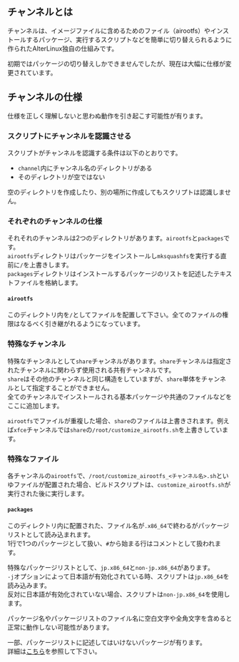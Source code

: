 ## チャンネルとは
チャンネルは、イメージファイルに含めるためのファイル（airootfs）やインストールするパッケージ、実行するスクリプトなどを簡単に切り替えられるように作られたAlterLinux独自の仕組みです。  
  
初期ではパッケージの切り替えしかできませんでしたが、現在は大幅に仕様が変更されています。  


## チャンネルの仕様
仕様を正しく理解しないと思わぬ動作を引き起こす可能性が有ります。


### スクリプトにチャンネルを認識させる
スクリプトがチャンネルを認識する条件は以下のとおりです。

- `channel`内にチャンネル名のディレクトリがある
- そのディレクトリが空ではない

空のディレクトリを作成したり、別の場所に作成してもスクリプトは認識しません。


### それぞれのチャンネルの仕様
それそれのチャンネルは2つのディレクトリがあります。`airootfs`と`packages`です。  
`airootfs`ディレクトリはパッケージをインストールし`mksquashfs`を実行する直前に`/`を上書きします。  
`packages`ディレクトリはインストールするパッケージのリストを記述したテキストファイルを格納します。


#### `airootfs`
このディレクトリ内を`/`としてファイルを配置して下さい。全てのファイルの権限はなるべく引き継がれるようになっています。


### 特殊なチャンネル
特殊なチャンネルとして`share`チャンネルがあります。`share`チャンネルは指定されたチャンネルに関わらず使用される共有チャンネルです。  
`share`はその他のチャンネルと同じ構造をしていますが、`share`単体をチャンネルとして指定することができません。  
全てのチャンネルでインストールされる基本パッケージや共通のファイルなどをここに追加します。  
  
`airootfs`でファイルが重複した場合、`share`のファイルは上書きされます。例えば`xfce`チャンネルでは`share`の`/root/customize_airootfs.sh`を上書きしています。


### 特殊なファイル
各チャンネルの`airootfs`で、`/root/customize_airootfs_<チャンネル名>.sh`といゆファイルが配置された場合、ビルドスクリプトは、`customize_airootfs.sh`が実行された後に実行します。  


#### `packages`
このディレクトリ内に配置された、ファイル名が`.x86_64`で終わるがパッケージリストとして読み込まれます。  
1行で1つのパッケージとして扱い、`#`から始まる行はコメントとして扱われます。  
  
特殊なパッケージリストとして、`jp.x86_64`と`non-jp.x86_64`があります。  
`-j`オプションによって日本語が有効化されている時、スクリプトは`jp.x86_64`を読み込みます。  
反対に日本語が有効化されていない場合、スクリプトは`non-jp.x86_64`を使用します。  

パッケージ名やパッケージリストのファイル名に空白文字や全角文字を含めると正常に動作しない可能性があります。

一部、パッケージリストに記述してはいけないパッケージが有ります。  
詳細は[こちら](packages.md)を参照して下さい。  
